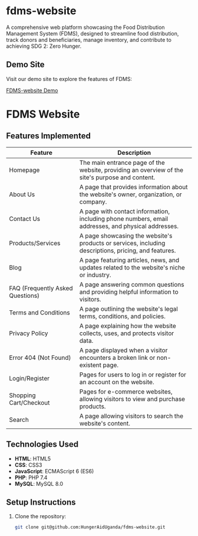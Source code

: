 # fdms-website

A comprehensive web platform showcasing the Food Distribution Management System (FDMS), designed to streamline food distribution, track donors and beneficiaries, manage inventory, and contribute to achieving SDG 2: Zero Hunger.

## Demo Site

Visit our demo site to explore the features of FDMS:

[FDMS-website Demo](https://fdms.rf.gd)

# FDMS Website

## Features Implemented

| Feature                          | Description                                                                                          |
| -------------------------------- | ---------------------------------------------------------------------------------------------------- |
| Homepage                         | The main entrance page of the website, providing an overview of the site's purpose and content.      |
| About Us                         | A page that provides information about the website's owner, organization, or company.                |
| Contact Us                       | A page with contact information, including phone numbers, email addresses, and physical addresses.   |
| Products/Services                | A page showcasing the website's products or services, including descriptions, pricing, and features. |
| Blog                             | A page featuring articles, news, and updates related to the website's niche or industry.             |
| FAQ (Frequently Asked Questions) | A page answering common questions and providing helpful information to visitors.                     |
| Terms and Conditions             | A page outlining the website's legal terms, conditions, and policies.                                |
| Privacy Policy                   | A page explaining how the website collects, uses, and protects visitor data.                         |
| Error 404 (Not Found)            | A page displayed when a visitor encounters a broken link or non-existent page.                       |
| Login/Register                   | Pages for users to log in or register for an account on the website.                                 |
| Shopping Cart/Checkout           | Pages for e-commerce websites, allowing visitors to view and purchase products.                      |
| Search                           | A page allowing visitors to search the website's content.                                            |

## Technologies Used

- **HTML**: HTML5
- **CSS**: CSS3
- **JavaScript**: ECMAScript 6 (ES6)
- **PHP**: PHP 7.4
- **MySQL**: MySQL 8.0

## Setup Instructions

1. Clone the repository:
   ```bash
   git clone git@github.com:HungerAidUganda/fdms-website.git
   ```
